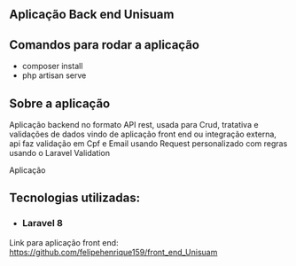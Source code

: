 ## Aplicação Back end Unisuam 

## Comandos para rodar a aplicação

- composer install
- php artisan serve

## Sobre a aplicação
Aplicação backend no formato API rest, usada para Crud, tratativa e validações de dados vindo de aplicação front end ou integração externa, api faz validação em Cpf e Email usando Request personalizado com regras usando o Laravel Validation 

Aplicação 
## Tecnologias utilizadas:

- ### Laravel 8

Link para aplicação front end: https://github.com/felipehenrique159/front_end_Unisuam
